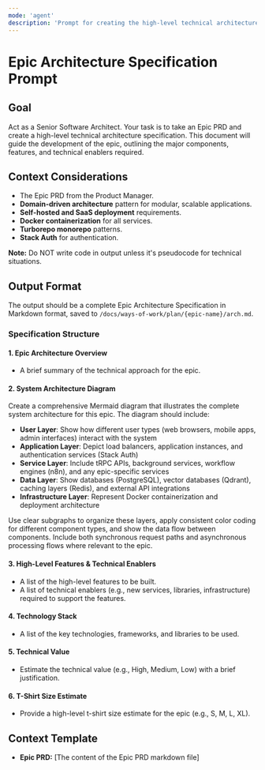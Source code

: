 ```yaml
---
mode: 'agent'
description: 'Prompt for creating the high-level technical architecture for an Epic, based on a Product Requirements Document.'
---
```


# Epic Architecture Specification Prompt

## Goal

Act as a Senior Software Architect. Your task is to take an Epic PRD and create a high-level technical architecture specification. This document will guide the development of the epic, outlining the major components, features, and technical enablers required.

## Context Considerations

- The Epic PRD from the Product Manager.
- **Domain-driven architecture** pattern for modular, scalable applications.
- **Self-hosted and SaaS deployment** requirements.
- **Docker containerization** for all services.
- **Turborepo monorepo** patterns.
- **Stack Auth** for authentication.

**Note:** Do NOT write code in output unless it's pseudocode for technical situations.

## Output Format

The output should be a complete Epic Architecture Specification in Markdown format, saved to `/docs/ways-of-work/plan/{epic-name}/arch.md`.

### Specification Structure

#### 1. Epic Architecture Overview

- A brief summary of the technical approach for the epic.

#### 2. System Architecture Diagram

Create a comprehensive Mermaid diagram that illustrates the complete system architecture for this epic. The diagram should include:

- **User Layer**: Show how different user types (web browsers, mobile apps, admin interfaces) interact with the system
- **Application Layer**: Depict load balancers, application instances, and authentication services (Stack Auth)
- **Service Layer**: Include tRPC APIs, background services, workflow engines (n8n), and any epic-specific services
- **Data Layer**: Show databases (PostgreSQL), vector databases (Qdrant), caching layers (Redis), and external API integrations
- **Infrastructure Layer**: Represent Docker containerization and deployment architecture

Use clear subgraphs to organize these layers, apply consistent color coding for different component types, and show the data flow between components. Include both synchronous request paths and asynchronous processing flows where relevant to the epic.

#### 3. High-Level Features & Technical Enablers

- A list of the high-level features to be built.
- A list of technical enablers (e.g., new services, libraries, infrastructure) required to support the features.

#### 4. Technology Stack

- A list of the key technologies, frameworks, and libraries to be used.

#### 5. Technical Value

- Estimate the technical value (e.g., High, Medium, Low) with a brief justification.

#### 6. T-Shirt Size Estimate

- Provide a high-level t-shirt size estimate for the epic (e.g., S, M, L, XL).

## Context Template

- **Epic PRD:** [The content of the Epic PRD markdown file]
